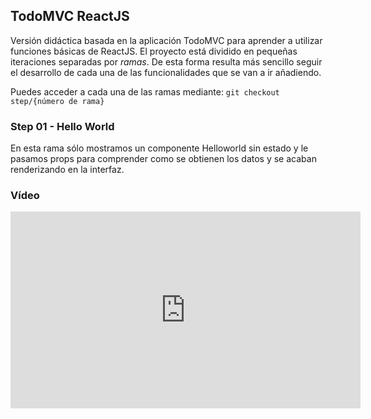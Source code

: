 ## TodoMVC ReactJS

Versión didáctica basada en la aplicación TodoMVC para aprender a utilizar funciones básicas de ReactJS.
El proyecto está dividido en pequeñas iteraciones separadas por *ramas*. De esta forma resulta más sencillo seguir el desarrollo de cada una de las funcionalidades que se van a ir añadiendo.

Puedes acceder a cada una de las ramas mediante: `git checkout step/{número de rama}`

### Step 01 - Hello World
En esta rama sólo mostramos un componente Helloworld sin estado y le pasamos props para comprender como se obtienen los datos y se acaban renderizando en la interfaz.

### Vídeo

<iframe width="560" height="315" src="https://www.youtube.com/embed/mxNKpGK8stE" frameborder="0" allowfullscreen></iframe>
